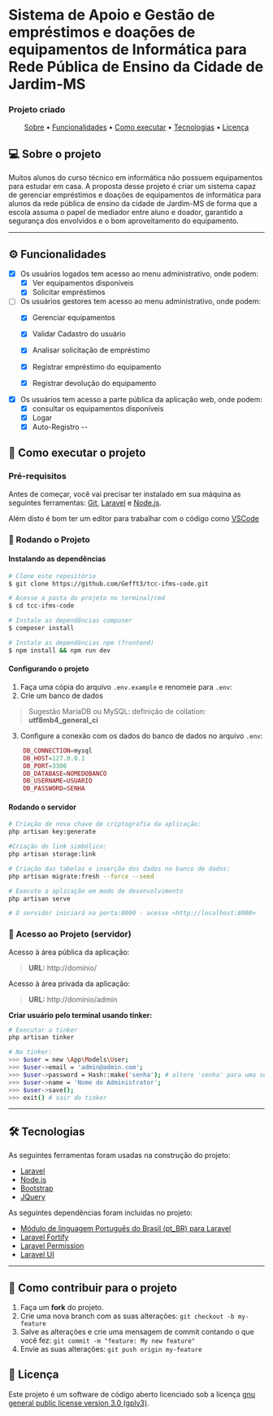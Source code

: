 # Sistema de Apoio e Gestão de empréstimos e doações de equipamentos de Informática para Rede Pública de Ensino da Cidade de Jardim-MS
###  Projeto criado 

<p align="center">
 <a href="#-sobre-o-projeto">Sobre</a> •
 <a href="#-funcionalidades">Funcionalidades</a> •
 <a href="#-como-executar-o-projeto">Como executar</a> • 
 <a href="#-tecnologias">Tecnologias</a> •  
 <a href="#user-content--licença">Licença</a>
</p>

## 💻 Sobre o projeto

Muitos alunos do curso técnico em informática não possuem equipamentos para estudar em casa. A proposta desse projeto é criar um sistema capaz de gerenciar empréstimos e doações de equipamentos de informática para alunos da rede pública de ensino da cidade de Jardim-MS de forma que a escola assuma o papel de mediador entre aluno e doador, garantido a segurança dos envolvidos e o bom aproveitamento do equipamento.

---

## ⚙️ Funcionalidades

- [X] Os usuários logados tem acesso ao menu administrativo, onde podem:
  - [X] Ver equipamentos disponíveis
  - [X] Solicitar empréstimos

- [ ] Os usuários gestores tem acesso ao menu administrativo, onde podem:
  - [X] Gerenciar equipamentos
  - [X] Validar Cadastro do usuário
  - [X] Analisar solicitação de empréstimo
  - [X] Registrar empréstimo do equipamento
  - [X] Registrar devolução do equipamento
  


- [x] Os usuários tem acesso a parte pública da aplicação web, onde podem:
  - [x] consultar os equipamentos disponíveis
  - [x] Logar
  - [x] Auto-Registro
--
## 🚀 Como executar o projeto

### Pré-requisitos

Antes de começar, você vai precisar ter instalado em sua máquina as seguintes ferramentas: [Git](https://git-scm.com), [Laravel](https://laravel.com/docs/8.x/installation) e [Node.js](https://nodejs.org/en/).

Além disto é bom ter um editor para trabalhar com o código como [VSCode](https://code.visualstudio.com/)
### 🎲 Rodando o Projeto 

#### Instalando as dependências
```bash
# Clone este repositório
$ git clone https://github.com/Gefft3/tcc-ifms-code.git

# Acesse a pasta do projeto no terminal/cmd
$ cd tcc-ifms-code

# Instale as dependências composer
$ composer install

# Instale as dependências npm (frontend)
$ npm install && npm run dev
```
#### Configurando o projeto
1. Faça uma cópia do arquivo `.env.example` e renomeie para `.env`:
2. Crie um banco de dados
> Sugestão MariaDB ou MySQL: definição de collation: **utf8mb4_general_ci**

3. Configure a conexão com os dados do banco de dados no arquivo `.env`:
```php  
    DB_CONNECTION=mysql
    DB_HOST=127.0.0.1
    DB_PORT=3306
    DB_DATABASE=NOMEDOBANCO
    DB_USERNAME=USUARIO
    DB_PASSWORD=SENHA
```
#### Rodando o servidor
```bash    
# Criação de nova chave de criptografia da aplicação:
php artisan key:generate

#Criação do link simbólico:
php artisan storage:link

# Criação das tabelas e inserção dos dados no banco de dados:
php artisan migrate:fresh --force --seed

# Execute a aplicação em modo de desenvolvimento
php artisan serve

# O servidor iniciará na porta:8000 - acesse <http://localhost:8000>
```

### 🎲 Acesso ao Projeto (servidor)
Acesso à área pública da aplicação:
> **URL:** http://domínio/

Acesso à área privada da aplicação:
> **URL:** http://domínio/admin <br/> 

**Criar usuário pelo terminal usando tinker:**
```bash
# Executar o tinker
php artisan tinker

# No tinker: 
>>> $user = new \App\Models\User;
>>> $user->email = 'admin@admin.com';
>>> $user->password = Hash::make('senha'); # altere 'senha' para uma senha forte
>>> $user->name = 'Nome do Administrator';
>>> $user->save();
>>> exit() # sair do tinker
```
---
## 🛠 Tecnologias

As seguintes ferramentas foram usadas na construção do projeto:

- [Laravel](https://laravel.com/docs)
- [Node.js](https://nodejs.org/en/)
- [Bootstrap](https://getbootstrap.com/)
- [JQuery](https://jquery.com/)

As seguintes dependências foram incluidas no projeto:
- [Módulo de linguagem Português do Brasil (pt_BR) para Laravel](https://github.com/lucascudo/laravel-pt-BR-localization)
- [Laravel Fortify](https://github.com/laravel/fortify)
- [Laravel Permission](https://github.com/spatie/laravel-permission)
- [Laravel UI](https://github.com/laravel/ui)
---
## 💪 Como contribuir para o projeto

1. Faça um **fork** do projeto.
2. Crie uma nova branch com as suas alterações: `git checkout -b my-feature`
3. Salve as alterações e crie uma mensagem de commit contando o que você fez: `git commit -m "feature: My new feature"`
4. Envie as suas alterações: `git push origin my-feature`

## 📝 Licença

Este projeto é um software de código aberto licenciado sob a licença [gnu general public license version 3.0 (gplv3)](./LICENSE).
